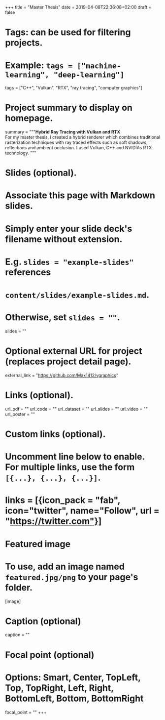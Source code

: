 +++
title = "Master Thesis"
date = 2019-04-08T22:36:08+02:00
draft = false

# Tags: can be used for filtering projects.
# Example: `tags = ["machine-learning", "deep-learning"]`
tags = ["C++", "Vulkan", "RTX", "ray tracing", "computer graphics"]

# Project summary to display on homepage.
summary = """<b>Hybrid Ray Tracing with Vulkan and RTX</b> <br>
For my master thesis, I created a hybrid renderer which combines traditional rasterization techniques with ray traced effects
such as soft shadows, reflections and ambient occlusion. I used Vulkan, C++ and NVIDIAs RTX technology.
"""

# Slides (optional).
#   Associate this page with Markdown slides.
#   Simply enter your slide deck's filename without extension.
#   E.g. `slides = "example-slides"` references 
#   `content/slides/example-slides.md`.
#   Otherwise, set `slides = ""`.
slides = ""

# Optional external URL for project (replaces project detail page).
external_link = "https://github.com/Max1412/vgraphics"

# Links (optional).
url_pdf = ""
url_code = ""
url_dataset = ""
url_slides = ""
url_video = ""
url_poster = ""

# Custom links (optional).
#   Uncomment line below to enable. For multiple links, use the form `[{...}, {...}, {...}]`.
# links = [{icon_pack = "fab", icon="twitter", name="Follow", url = "https://twitter.com"}]

# Featured image
# To use, add an image named `featured.jpg/png` to your page's folder. 
[image]
  # Caption (optional)
  caption = ""

  # Focal point (optional)
  # Options: Smart, Center, TopLeft, Top, TopRight, Left, Right, BottomLeft, Bottom, BottomRight
  focal_point = ""
+++
